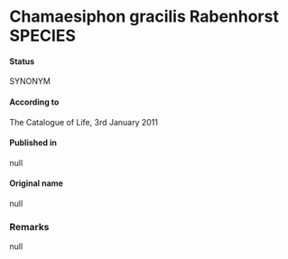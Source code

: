 # Chamaesiphon gracilis Rabenhorst SPECIES

#### Status
SYNONYM

#### According to
The Catalogue of Life, 3rd January 2011

#### Published in
null

#### Original name
null

### Remarks
null